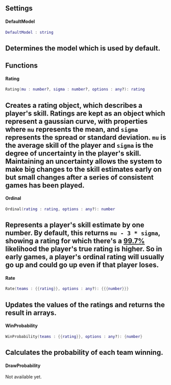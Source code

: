 ## Settings
#### DefaultModel
```lua
DefaultModel : string
```
Determines the model which is used by default.
---
## Functions
#### Rating
```lua
Rating(mu : number?, sigma : number?, options : any?): rating
```
Creates a rating object, which describes a player's skill. Ratings are kept as an object which represent a gaussian curve, with properties where `mu` represents the mean, and `sigma` represents the spread or standard deviation. `mu` is the average skill of the player and `sigma` is the degree of uncertainty in the player's skill. Maintaining an uncertainty allows the system to make big changes to the skill estimates early on but small changes after a series of consistent games has been played.
---
#### Ordinal
```lua
Ordinal(rating : rating, options : any?): number
```
Represents a player's skill estimate by one number. By default, this returns `mu - 3 * sigma`, showing a rating for which there's a [99.7%](https://en.wikipedia.org/wiki/68–95–99.7_rule) likelihood the player's true rating is higher. So in early games, a player's ordinal rating will usually go up and could go up even if that player loses.
---
#### Rate
```lua
Rate(teams : {{rating}}, options : any?): {{{number}}}
```
Updates the values of the ratings and returns the result in arrays.
---
#### WinProbability
```lua
WinProbability(teams : {{rating}}, options : any?): {number}
```
Calculates the probability of each team winning.
---
#### DrawProbability

Not available yet.